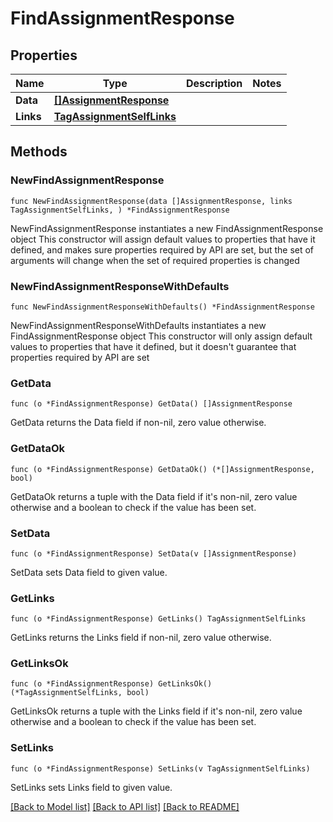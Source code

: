 # FindAssignmentResponse

## Properties

Name | Type | Description | Notes
------------ | ------------- | ------------- | -------------
**Data** | [**[]AssignmentResponse**](AssignmentResponse.md) |  | 
**Links** | [**TagAssignmentSelfLinks**](TagAssignmentSelfLinks.md) |  | 

## Methods

### NewFindAssignmentResponse

`func NewFindAssignmentResponse(data []AssignmentResponse, links TagAssignmentSelfLinks, ) *FindAssignmentResponse`

NewFindAssignmentResponse instantiates a new FindAssignmentResponse object
This constructor will assign default values to properties that have it defined,
and makes sure properties required by API are set, but the set of arguments
will change when the set of required properties is changed

### NewFindAssignmentResponseWithDefaults

`func NewFindAssignmentResponseWithDefaults() *FindAssignmentResponse`

NewFindAssignmentResponseWithDefaults instantiates a new FindAssignmentResponse object
This constructor will only assign default values to properties that have it defined,
but it doesn't guarantee that properties required by API are set

### GetData

`func (o *FindAssignmentResponse) GetData() []AssignmentResponse`

GetData returns the Data field if non-nil, zero value otherwise.

### GetDataOk

`func (o *FindAssignmentResponse) GetDataOk() (*[]AssignmentResponse, bool)`

GetDataOk returns a tuple with the Data field if it's non-nil, zero value otherwise
and a boolean to check if the value has been set.

### SetData

`func (o *FindAssignmentResponse) SetData(v []AssignmentResponse)`

SetData sets Data field to given value.


### GetLinks

`func (o *FindAssignmentResponse) GetLinks() TagAssignmentSelfLinks`

GetLinks returns the Links field if non-nil, zero value otherwise.

### GetLinksOk

`func (o *FindAssignmentResponse) GetLinksOk() (*TagAssignmentSelfLinks, bool)`

GetLinksOk returns a tuple with the Links field if it's non-nil, zero value otherwise
and a boolean to check if the value has been set.

### SetLinks

`func (o *FindAssignmentResponse) SetLinks(v TagAssignmentSelfLinks)`

SetLinks sets Links field to given value.



[[Back to Model list]](../README.md#documentation-for-models) [[Back to API list]](../README.md#documentation-for-api-endpoints) [[Back to README]](../README.md)


